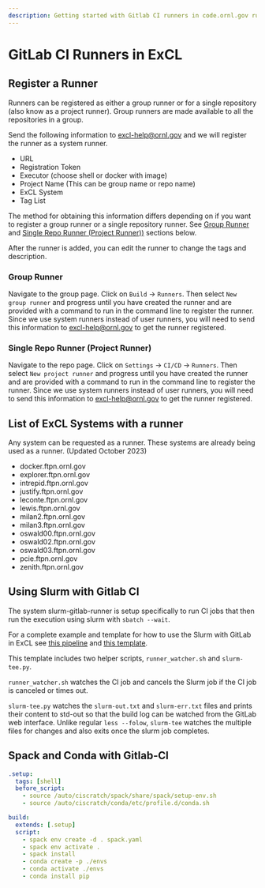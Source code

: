 ```yaml
---
description: Getting started with Gitlab CI runners in code.ornl.gov running on ExCL systems.
---
```

# GitLab CI Runners in ExCL

## Register a Runner

Runners can be registered as either a group runner or for a single repository (also know as a project runner). Group runners are made available to all the repositories in a group.

Send the following information to [excl-help@ornl.gov](mailto:excl-help@ornl.gov?subject=Request%20GitLab%20Runner%20Registration&body=Request%20to%20register%20an%20ExCL%20node%20as%20a%20GitLab%20Runner%3A%20%0A%0A-%20URL%3A%20https%3A%2F%2Fcode.ornl.gov%2F%20%0A-%20Registration%20Token%3A%20%20%0A-%20Executor%3A%20(choose%20shell%20or%20docker%20with%20image)%20%0A-%20Project%20Name%3A%20%0A-%20ExCL%20System%3A%20%0A-%20Tag%20List%3A%20%0A%0AGitLab-Runner%20Register%20Command%3A%0A) and we will register the runner as a system runner.

- URL
- Registration Token
- Executor (choose shell or docker with image)
- Project Name (This can be group name or repo name)
- ExCL System
- Tag List

The method for obtaining this information differs depending on if you want to register a group runner or a single repository runner. See [Group Runner](#group-runner) and [Single Repo Runner (Project Runner))](#single-repo-runner-project-runner) sections below.

After the runner is added, you can edit the runner to change the tags and description.

### Group Runner

Navigate to the group page. Click on `Build` → `Runners`. Then select `New group runner` and progress until you have created the runner and are provided with a command to run in the command line to register the runner. Since we use system runners instead of user runners, you will need to send this information to [excl-help@ornl.gov](mailto:excl-help@ornl.gov?subject=Request%20GitLab%20Runner%20Registration&body=Request%20to%20register%20an%20ExCL%20node%20as%20a%20GitLab%20Runner%3A%20%0A%0A-%20URL%3A%20https%3A%2F%2Fcode.ornl.gov%2F%20%0A-%20Registration%20Token%3A%20%20%0A-%20Executor%3A%20(choose%20shell%20or%20docker%20with%20image)%20%0A-%20Project%20Name%3A%20%0A-%20ExCL%20System%3A%20%0A-%20Tag%20List%3A%20%0A%0AGitLab-Runner%20Register%20Command%3A%0A) to get the runner registered.

### Single Repo Runner (Project Runner)

Navigate to the repo page. Click on `Settings` → `CI/CD` → `Runners`. Then select `New project runner` and progress until you have created the runner and are provided with a command to run in the command line to register the runner. Since we use system runners instead of user runners, you will need to send this information to [excl-help@ornl.gov](mailto:excl-help@ornl.gov?subject=Request%20GitLab%20Runner%20Registration&body=Request%20to%20register%20an%20ExCL%20node%20as%20a%20GitLab%20Runner%3A%20%0A%0A-%20URL%3A%20https%3A%2F%2Fcode.ornl.gov%2F%20%0A-%20Registration%20Token%3A%20%20%0A-%20Executor%3A%20(choose%20shell%20or%20docker%20with%20image)%20%0A-%20Project%20Name%3A%20%0A-%20ExCL%20System%3A%20%0A-%20Tag%20List%3A%20%0A%0AGitLab-Runner%20Register%20Command%3A%0A) to get the runner registered.

## List of ExCL Systems with a runner

Any system can be requested as a runner. These systems are already being used as a runner. (Updated October 2023)

- docker.ftpn.ornl.gov
- explorer.ftpn.ornl.gov
- intrepid.ftpn.ornl.gov
- justify.ftpn.ornl.gov
- leconte.ftpn.ornl.gov
- lewis.ftpn.ornl.gov
- milan2.ftpn.ornl.gov
- milan3.ftpn.ornl.gov
- oswald00.ftpn.ornl.gov
- oswald02.ftpn.ornl.gov
- oswald03.ftpn.ornl.gov
- pcie.ftpn.ornl.gov
- zenith.ftpn.ornl.gov

## Using Slurm with Gitlab CI

The system slurm-gitlab-runner is setup specifically to run CI jobs that then run the execution using slurm with `sbatch --wait`.

For a complete example and template for how to use the Slurm with GitLab in ExCL see [this pipeline](https://code.ornl.gov/7ry/templates/-/pipelines) and [this template](https://code.ornl.gov/7ry/templates/-/tree/master/gitlab-ci).

This template includes two helper scripts, `runner_watcher.sh` and `slurm-tee.py`.

`runner_watcher.sh` watches the CI job and cancels the Slurm job if the CI job is canceled or times out.

`slurm-tee.py` watches the `slurm-out.txt` and `slurm-err.txt` files and prints their content to std-out so that the build log can be watched from the GitLab web interface. Unlike regular `less --folow`, `slurm-tee` watches the multiple files for changes and also exits once the slurm job completes.

## Spack and Conda with Gitlab-CI

```yml
.setup:
  tags: [shell]
  before_script:
    - source /auto/ciscratch/spack/share/spack/setup-env.sh
    - source /auto/ciscratch/conda/etc/profile.d/conda.sh

build:
  extends: [.setup]
  script: 
    - spack env create -d . spack.yaml
    - spack env activate .
    - spack install
    - conda create -p ./envs
    - conda activate ./envs
    - conda install pip
```
